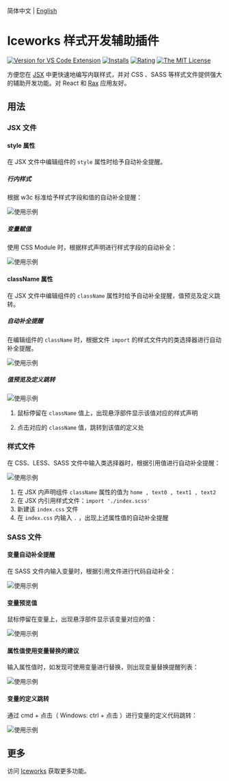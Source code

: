 简体中文 | [English](https://github.com/ice-lab/iceworks/blob/master/extensions/iceworks-style-helper/README.md)

# Iceworks 样式开发辅助插件

[![Version for VS Code Extension](https://vsmarketplacebadge.apphb.com/version-short/iceworks-team.iceworks-style-helper.svg?logo=visual-studio-code)](https://marketplace.visualstudio.com/items?itemName=iceworks-team.iceworks-style-helper)
[![Installs](https://vsmarketplacebadge.apphb.com/installs-short/iceworks-team.iceworks-style-helper.svg)](https://marketplace.visualstudio.com/items?itemName=iceworks-team.iceworks-style-helper)
[![Rating](https://vsmarketplacebadge.apphb.com/rating-short/iceworks-team.iceworks-style-helper.svg)](https://marketplace.visualstudio.com/items?itemName=iceworks-team.iceworks-style-helper)
[![The MIT License](https://img.shields.io/badge/license-MIT-blue.svg)](http://opensource.org/licenses/MIT)

方便您在 [JSX](https://zh-hans.reactjs.org/docs/introducing-jsx.html) 中更快速地编写内联样式，并对 CSS 、SASS 等样式文件提供强大的辅助开发功能。对 React 和 [Rax](https://rax.js.org/) 应用友好。

## 用法

### JSX 文件

#### style 属性

在 JSX 文件中编辑组件的 `style` 属性时给予自动补全提醒。

##### 行内样式

根据 w3c 标准给予样式字段和值的自动补全提醒：

![使用示例](https://user-images.githubusercontent.com/56879942/87412958-3895e700-c5fc-11ea-88e2-3e3e78a07f9e.gif)

##### 变量赋值

使用 CSS Module 时，根据样式声明进行样式字段的自动补全：

![使用示例](https://user-images.githubusercontent.com/56879942/87412953-36cc2380-c5fc-11ea-9315-f153b1415dc8.gif)

#### className 属性

在 JSX 文件中编辑组件的 `className` 属性时给予自动补全提醒，值预览及定义跳转。

##### 自动补全提醒

在编辑组件的 `className` 时，根据文件 `import` 的样式文件内的类选择器进行自动补全提醒。

![使用示例](https://user-images.githubusercontent.com/56879942/87412926-2caa2500-c5fc-11ea-9acc-78974ddb1932.gif)

##### 值预览及定义跳转

![使用示例](https://user-images.githubusercontent.com/56879942/87412950-35026000-c5fc-11ea-83ee-33de13681911.gif)

1. 鼠标停留在 `className` 值上，出现悬浮部件显示该值对应的样式声明

2. 点击对应的 `className` 值，跳转到该值的定义处

### 样式文件

在 CSS、LESS、SASS 文件中输入类选择器时，根据引用值进行自动补全提醒：

![使用示例](https://user-images.githubusercontent.com/56879942/87416514-63366e80-c601-11ea-8f3e-05fe51a8f26b.gif)

1. 在 JSX 内声明组件 `className` 属性的值为 ` home , text0 , text1 , text2 `
2. 在 JSX 内引用样式文件：`import './index.scss'`
3. 新建该 `index.css` 文件
4. 在 `index.css` 内输入 `.` ，出现上述属性值的自动补全提醒

### SASS 文件

#### 变量自动补全提醒

在 SASS 文件内输入变量时，根据引用文件进行代码自动补全：

![使用示例](https://user-images.githubusercontent.com/56879942/87523081-026a6d00-c6b9-11ea-8e8a-5d62688c020d.gif)  

#### 变量预览值

鼠标停留在变量上，出现悬浮部件显示该变量对应的值：

![使用示例](https://user-images.githubusercontent.com/56879942/87412974-3e8bc800-c5fc-11ea-9a6c-ea62eecbfbff.gif)

#### 属性值使用变量替换的建议

输入属性值时，如发现可使用变量进行替换，则出现变量替换提醒列表：

![使用示例](https://user-images.githubusercontent.com/56879942/87531943-04d2c400-c6c5-11ea-9f74-be6721353e46.gif)

#### 变量的定义跳转

通过 cmd + 点击（ Windows: ctrl + 点击 ）进行变量的定义代码跳转：

![使用示例](https://user-images.githubusercontent.com/56879942/87419478-2456e780-c606-11ea-9842-47a01b7e85c8.gif)

## 更多

访问 [Iceworks](https://marketplace.visualstudio.com/items?itemName=iceworks-team.iceworks) 获取更多功能。
